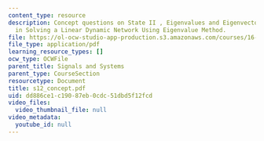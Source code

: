 ```yaml
---
content_type: resource
description: Concept questions on State II , Eigenvalues and Eigenvectors and Steps
  in Solving a Linear Dynamic Network Using Eigenvalue Method.
file: https://ol-ocw-studio-app-production.s3.amazonaws.com/courses/16-01-unified-engineering-i-ii-iii-iv-fall-2005-spring-2006/dd886ce1c19087eb0cdc51dbd5f12fcd_s12_concept.pdf
file_type: application/pdf
learning_resource_types: []
ocw_type: OCWFile
parent_title: Signals and Systems
parent_type: CourseSection
resourcetype: Document
title: s12_concept.pdf
uid: dd886ce1-c190-87eb-0cdc-51dbd5f12fcd
video_files:
  video_thumbnail_file: null
video_metadata:
  youtube_id: null
---
```

